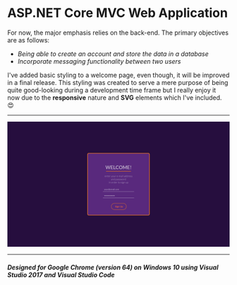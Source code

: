 # ASP.NET Core MVC Web Application

For now, the major emphasis relies on the back-end. The primary objectives are as follows:
* *Being able to create an account and store the data in a database*
* *Incorporate messaging functionality between two users*

I've added basic styling to a welcome page, even though, it will be improved in a final release. This styling was created to serve a mere purpose of being quite good-looking during a development time frame but I really enjoy it now due to the **responsive** nature and **SVG** elements which I've included. :heart_eyes:

___

![Image](GithubDescription/welcome-page.png?raw=true)

___

##### *Designed for Google Chrome (version 64) on Windows 10 using Visual Studio 2017 and Visual Studio Code*
